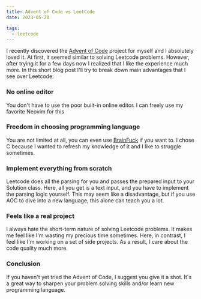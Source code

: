```yaml
---
title: Advent of Code vs LeetCode
date: 2023-05-20

tags:
  - leetcode
---
```


I recently discovered the [Advent of Code](https://adventofcode.com/) project for myself and I absolutely loved it. At first, it seemed similar to solving Leetcode problems. However, after trying it for a few days now I realized that I like the experience much more. In this short blog post I'll try to break down main advantages that I see over Leetcode:

### No online editor

You don't have to use the poor built-in online editor. I can freely use my favorite Neovim for this

### Freedom in choosing programming language

You are not limited at all, you can even use [BrainFuck](https://esolangs.org/wiki/Brainfuck) if you want to. I chose C because I wanted to refresh my knowledge of it and I like to struggle sometimes.

### Implement everything from scratch

Leetcode does all the parsing for you and passes the prepared input to your Solution class. Here, all you get is a text input, and you have to implement the parsing logic yourself. This may seem like a disadvantage, but if you use AOC to dive into a new language, this alone can teach you a lot.

### Feels like a real project

I always hate the short-term nature of solving Leetcode problems. It makes me feel like I'm wasting my precious time sometimes. Here, in contrast, I feel like I'm working on a set of side projects. As a result, I care about the code quality much more.

### Conclusion

If you haven't yet tried the Advent of Code, I suggest you give it a shot. It's a great way to sharpen your problem solving skills and/or learn new programming language.
